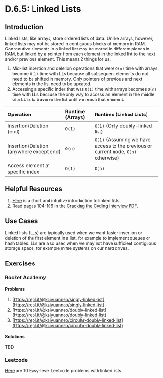 # D.6.5: Linked Lists

## Introduction

Linked lists, like arrays, store ordered lists of data. Unlike arrays, however, linked lists may not be stored in contiguous blocks of memory in RAM. Consecutive elements in a linked list may be stored in different places in RAM, but linked by a pointer from each element in the linked list to the next and/or previous element. This means 2 things for us.

1. Mid-list insertion and deletion operations that were `O(n)` time with arrays become `O(1)` time with LLs because all subsequent elements do not need to be shifted in memory. Only pointers of previous and next elements in the list need to be updated.
2. Accessing a specific index that was `O(1)` time with arrays becomes `O(n)` time with LLs because the only way to access an element in the middle of a LL is to traverse the list until we reach that element.

| Operation | Runtime \(Arrays\) | Runtime \(Linked Lists\) |
| :--- | :--- | :--- |
| Insertion/Deletion \(end\) | `O(1)` | `O(1)` \(Only doubly-linked list\) |
| Insertion/Deletion \(anywhere except end\) | `O(n)` | `O(1)` \(Assuming we have access to the previous or current node, `O(n)` otherwise\) |
| Access element at specific index | `O(1)` | `O(n)` |

## Helpful Resources

1. [Here](https://www.youtube.com/watch?v=R9PTBwOzceo) is a short and intuitive introduction to linked lists.
2. Read pages 104-106 in the [Cracking the Coding Interview PDF](../d.0-module-d-overview.md#resources).

## Use Cases

Linked lists \(LLs\) are typically used when we want faster insertion or deletion of the first element in a list, for example to implement queues or hash tables. LLs are also used when we may not have sufficient contiguous storage space, for example in file systems on our hard drives. 

## Exercises

### Rocket Academy

#### Problems

1. [https://repl.it/@kaiyuanneo/singly-linked-list](https://repl.it/@kaiyuanneo/singly-linked-list)
2. [https://repl.it/@kaiyuanneo/doubly-linked-list](https://repl.it/@kaiyuanneo/doubly-linked-list)
3. [https://repl.it/@kaiyuanneo/circular-doubly-linked-list](https://repl.it/@kaiyuanneo/circular-doubly-linked-list)

#### Solutions

TBD

### Leetcode

[Here](https://leetcode.com/problemset/all/?topicSlugs=linked-list&difficulty=Easy) are 10 Easy-level Leetcode problems with linked lists.

